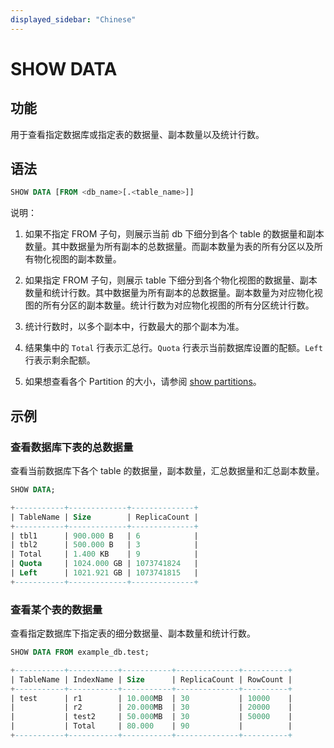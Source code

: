 ```yaml
---
displayed_sidebar: "Chinese"
---
```


# SHOW DATA

## 功能

用于查看指定数据库或指定表的数据量、副本数量以及统计行数。

## 语法

```sql
SHOW DATA [FROM <db_name>[.<table_name>]]
```

说明：

1. 如果不指定 FROM 子句，则展示当前 db 下细分到各个 table 的数据量和副本数量。其中数据量为所有副本的总数据量。而副本数量为表的所有分区以及所有物化视图的副本数量。

2. 如果指定 FROM 子句，则展示 table 下细分到各个物化视图的数据量、副本数量和统计行数。其中数据量为所有副本的总数据量。副本数量为对应物化视图的所有分区的副本数量。统计行数为对应物化视图的所有分区统计行数。

3. 统计行数时，以多个副本中，行数最大的那个副本为准。

4. 结果集中的 `Total` 行表示汇总行。`Quota` 行表示当前数据库设置的配额。`Left` 行表示剩余配额。

5. 如果想查看各个 Partition 的大小，请参阅 [show partitions](../table_bucket_part_index/SHOW_PARTITIONS.md)。

## 示例

### 查看数据库下表的总数据量

查看当前数据库下各个 table 的数据量，副本数量，汇总数据量和汇总副本数量。

```sql
SHOW DATA;

+-----------+-------------+--------------+
| TableName | Size        | ReplicaCount |
+-----------+-------------+--------------+
| tbl1      | 900.000 B   | 6            |
| tbl2      | 500.000 B   | 3            |
| Total     | 1.400 KB    | 9            |
| Quota     | 1024.000 GB | 1073741824   |
| Left      | 1021.921 GB | 1073741815   |
+-----------+-------------+--------------+
```

### 查看某个表的数据量

查看指定数据库下指定表的细分数据量、副本数量和统计行数。

```sql
SHOW DATA FROM example_db.test;

+-----------+-----------+-----------+--------------+----------+
| TableName | IndexName | Size      | ReplicaCount | RowCount |
+-----------+-----------+-----------+--------------+----------+
| test      | r1        | 10.000MB  | 30           | 10000    |
|           | r2        | 20.000MB  | 30           | 20000    |
|           | test2     | 50.000MB  | 30           | 50000    |
|           | Total     | 80.000    | 90           |          |
+-----------+-----------+-----------+--------------+----------+
```
